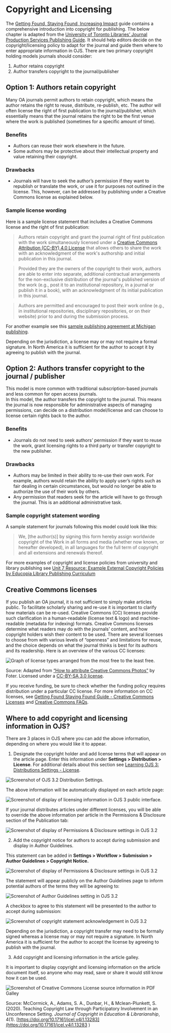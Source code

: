 # Copyright and Licensing

The [Getting Found, Staying Found, Increasing Impact](https://docs.pkp.sfu.ca/getting-found-staying-found/en/getting-found-increasing-impact#copyright-and-licensing) guide contains a comprehensive introduction into copyright for publishing. The below chapter is adapted from the [University of Toronto Libraries’ Journal Production Services Publishing Guide](https://jps.library.utoronto.ca/index.php/pubguide/copyright). It should help editors decide on the copyright/licensing policy to adapt for the journal and guide them where to enter appropriate information in OJS.
There are two primary copyright holding models journals should consider:
1. Author retains copyright
2. Author transfers copyright to the journal/publisher

## Option 1: Authors retain copyright

Many OA journals permit authors to retain copyright, which means the author retains the right to reuse, distribute, re-publish, etc. The author will often license the right of first publication to the journal/publisher, which essentially means that the journal retains the right to be the first venue where the work is published (sometimes for a specific amount of time).

### Benefits
* Authors can reuse their work elsewhere in the future.
* Some authors may be protective about their intellectual property and value retaining their copyright.
 
### Drawbacks
* Journals will have to seek the author’s permission if they want to republish or translate the work, or use it for purposes not outlined in the license. This, however, can be addressed by publishing under a Creative Commons license as explained below.

### Sample license wording
Here is a sample license statement that includes a Creative Commons license and the right of first publication:

> Authors retain copyright and grant the journal right of first publication with the work simultaneously licensed under a [Creative Commons Attribution (CC-BY) 4.0 License](https://creativecommons.org/licenses/by/4.0/) that allows others to share the work with an acknowledgment of the work's authorship and initial publication in this journal.

> Provided they are the owners of the copyright to their work, authors are able to enter into separate, additional contractual arrangements for the non-exclusive distribution of the journal's published version of the work (e.g., post it to an institutional repository, in a journal or publish it in a book), with an acknowledgment of its initial publication in this journal.

> Authors are permitted and encouraged to post their work online (e.g., in institutional repositories, disciplinary repositories, or on their website) prior to and during the submission process.

For another example see this [sample publishing agreement at Michigan publishing](http://wiki.publishing.umich.edu/sites/mpublishing/uploads/d/d3/Author-journal_article_license.pdf).

Depending on the jurisdiction, a license may or may not require a formal signature. In North America it is sufficient for the author to accept it by agreeing to publish with the journal. 

## Option 2: Authors transfer copyright to the journal / publisher

This model is more common with traditional subscription-based journals and less common for open access journals.  
In this model, the author transfers the copyright to the journal. This means the journal is now responsible for administrative aspects of managing permissions, can decide on a distribution model/license and can choose to license certain rights back to the author. 

### Benefits
* Journals do not need to seek authors’ permission if they want to reuse the work, grant licensing rights to a third party or transfer copyright to the new publisher.

### Drawbacks
* Authors may be limited in their ability to re-use their own work. For example, authors would retain the ability to apply user’s rights such as fair dealing in certain circumstances, but would no longer be able to authorize the use of their work by others.  
* Any permission that readers seek for the article will have to go through the journal. This is an additional administrative task.

### Sample copyright statement wording

A sample statement for journals following this model could look like this:

> We, [the author(s)]  by signing this form hereby assign worldwide copyright of the Work in all forms and media (whether now known, or hereafter developed), in all languages for the full term of copyright and all extensions and renewals thereof.

For more examples of copyright and license policies from university and library publishing see [Unit 7 Resource: Example External Copyright Policies by Educopia Library Publishing Curriculum](https://docs.google.com/document/d/1SSz-Ut6z6PuD74dcKq8mEGoi0A8YOYUSPsuECuz5vFk/edit#heading=h.ripkcc80xkvh)

## Creative Commons licenses

If you publish an OA journal, it is not sufficient to simply make articles public. To facilitate scholarly sharing and re-use it is important to clarify how materials can be re-used. Creative Commons (CC) licenses provide such clarification in a human-readable (license text & logo) and machine-readable (metadata for indexing) formats.
Creative Commons licenses determine what readers may do with the journals’ content, and how copyright holders wish their content to be used. There are several licenses to choose from with various levels of “openness” and limitations for reuse, and the choice depends on what the journal thinks is best for its authors and its readership.
Here is an overview of the various CC licenses:


![Graph of license types arranged from the most free to the least free.](./assets/journal-policies-cc-licenses.png)

Source: Adapted  from [“How to attribute Creative Commons Photos”](https://resources.creativecommons.org/how-to-attribute-creative-commons-photos/) by Foter. Licensed under a [CC-BY-SA 3.0 license](https://creativecommons.org/licenses/by-sa/3.0/).

If you receive funding, be sure to check whether the funding policy requires distribution under a particular CC license.
For more information on CC licenses, see [Getting Found Staying Found Guide - Creative Commons Licenses](https://docs.pkp.sfu.ca/getting-found-staying-found/en/getting-found-increasing-impact#creative-commons-licenses) and [Creative Commons FAQs](https://creativecommons.org/faq/).

## Where to add copyright and licensing information in OJS?

There are 3 places in OJS where you can add the above information, depending on where you would like it to appear.
1. Designate the copyright holder and add license terms that will appear on the article page.
Enter this information under **Settings > Distribution > License**.
For additional details about this section see  [Learning OJS 3: Distributions Settings - License](https://docs.pkp.sfu.ca/learning-ojs/en/settings-distribution#license).

![Screenshot of OJS 3.2 Distribution Settings.](./assets/journal-policies-distribution-settings.png
)

The above information will be automatically displayed on each article page:

![Screenshot of display of licensing information in OJS 3 public interface.](./assets/journal-policies-published-copyright-notice.png)

If your journal distributes articles under different licenses, you will be able to override the above information per article in the Permissions & Disclosure section of the Publication tab:

![Screenshot of display of Permissions & Disclosure settings in OJS 3.2](./assets/journal-policies-published-copyright-notice.png)

 
2. Add the copyright notice for authors to accept during submission and display in Author Guidelines.

This statement can be added in **Settings > Workflow > Submission > Author Guidelines > Copyright Notice.**

![Screenshot of display of Permissions & Disclosure settings in OJS 3.2](./assets/journal-policies-published-copyright-notice.png)

 
The statement will appear publicly on the Author Guidelines page to inform potential authors of the terms they will be agreeing to:
 
 ![Screenshot of Author Guidelines setting in OJS 3.2](./assets/journal-policies-copyright-notice-guidelines.png)

A checkbox to agree to this statement will be presented to the author to accept during submission:

 ![Screenshot of copyright statement acknowledgement in OJS 3.2](./assets/journal-policies-agree-copyright-statement.png)

Depending on the jurisdiction, a copyright transfer may need to be formally signed whereas a license may or may not require a signature. In North America it is sufficient for the author to accept the license by agreeing to publish with the journal.
 
3. Add copyright and licensing information in the article galley.

It is important to display copyright and licensing information on the article document itself, so anyone who may read, save or share it would still know how it can be used.

 ![Screenshot of Creative Commons License source information in PDF Galley](./assets/journal-policies-agree-copyright-statement.png)

Source: McCormick, A., Adams, S. A., Dunbar, H., & Mclean-Plunkett, S. (2020). Teaching Copyright Law through Participatory Involvement in an Unconference Setting. *Journal of Copyright in Education & Librarianship*, 4(1). [https://doi.org/10.17161/jcel.v4i1.13283](https://doi.org/10.17161/jcel.v4i1.13283 ) 

